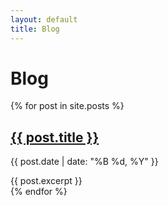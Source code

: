 ```yaml
---
layout: default
title: Blog
---
```


# Blog

{% for post in site.posts %}
  <article>
    <h2><a href="{{ post.url | relative_url }}">{{ post.title }}</a></h2>
    <p>{{ post.date | date: "%B %d, %Y" }}</p>
    {{ post.excerpt }}
  </article>
{% endfor %}
